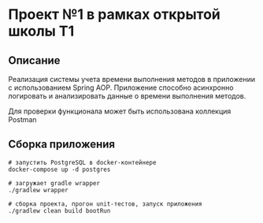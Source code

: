 # Проект №1 в рамках открытой школы Т1

## Описание
Реализация системы учета времени выполнения методов в приложении с использованием Spring AOP. 
Приложение способно асинхронно логировать и анализировать данные о времени выполнения методов.

Для проверки функционала может быть использована коллекция Postman


## Сборка приложения
```shell script
# запустить PostgreSQL в docker-контейнере
docker-compose up -d postgres

# загружает gradle wrapper
./gradlew wrapper

# сборка проекта, прогон unit-тестов, запуск приложения
./gradlew clean build bootRun
```
